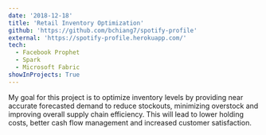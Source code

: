 ```yaml
---
date: '2018-12-18'
title: 'Retail Inventory Optimization'
github: 'https://github.com/bchiang7/spotify-profile'
external: 'https://spotify-profile.herokuapp.com/'
tech:
  - Facebook Prophet
  - Spark
  - Microsoft Fabric
showInProjects: True
---
```


My goal for this project is to optimize inventory levels by providing near accurate forecasted demand to reduce stockouts, minimizing overstock and improving overall supply chain efficiency. This will lead to lower holding costs, better cash flow management and increased customer satisfaction.
